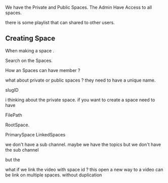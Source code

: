 We have the Private and Public Spaces.
The Admin Have Access to all spaces. 

there is some playlist that can shared to other users.

## Creating Space
When making a space .


Search on the Spaces.

How an Spaces can have member ? 

what about private or public spaces ? 
they need to have a unique name.

slugID

i thinking about the private space.
if you want to create a space need to have 

FilePath

RootSpace.

PrimarySpace
LinkedSpaces

we don't have a sub channel.
maybe we have the topics but we don't have the sub channel 

but the 

what if we link the video with space id ? 
this open a new way to a video can be link on multiple spaces. without duplication 
